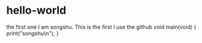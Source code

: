 # hello-world
the first one
I am songshu. This is the first I use the github
void main(void)
{
  print("songshu\n");
}
